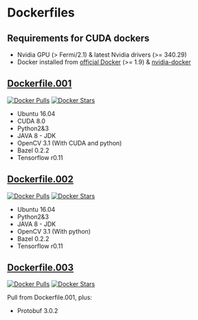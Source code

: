 # Dockerfiles

## Requirements for CUDA dockers

* Nvidia GPU (> Fermi/2.1) & latest Nvidia drivers (>= 340.29)
* Docker installed from [official Docker](https://docs.docker.com/engine/installation/linux/) (>= 1.9) & [nvidia-docker](https://github.com/NVIDIA/nvidia-docker#quick-start)


## [Dockerfile.001](https://hub.docker.com/r/dubrzr/001/)

[![Docker Pulls](https://img.shields.io/docker/pulls/dubrzr/001.svg)](https://hub.docker.com/r/dubrzr/001/)
[![Docker Stars](https://img.shields.io/docker/stars/dubrzr/001.svg)](https://hub.docker.com/r/dubrzr/001/)

* Ubuntu 16.04
* CUDA 8.0
* Python2&3
* JAVA 8 - JDK
* OpenCV 3.1 (With CUDA and python)
* Bazel 0.2.2
* Tensorflow r0.11


## [Dockerfile.002](https://hub.docker.com/r/dubrzr/002/)

[![Docker Pulls](https://img.shields.io/docker/pulls/dubrzr/002.svg)](https://hub.docker.com/r/dubrzr/002/)
[![Docker Stars](https://img.shields.io/docker/stars/dubrzr/002.svg)](https://hub.docker.com/r/dubrzr/002/)

* Ubuntu 16.04
* Python2&3
* JAVA 8 - JDK
* OpenCV 3.1 (With python)
* Bazel 0.2.2
* Tensorflow r0.11


## [Dockerfile.003](https://hub.docker.com/r/dubrzr/003/)

[![Docker Pulls](https://img.shields.io/docker/pulls/dubrzr/003.svg)](https://hub.docker.com/r/dubrzr/003/)
[![Docker Stars](https://img.shields.io/docker/stars/dubrzr/003.svg)](https://hub.docker.com/r/dubrzr/003/)

Pull from Dockerfile.001, plus:
* Protobuf 3.0.2
